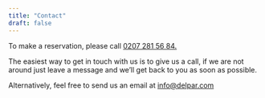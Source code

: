 ```yaml
---
title: "Contact"
draft: false
---
```

<!-- Contact page tile -->
<div class="tile contact-page-tile">
  <p>To make a reservation, please call <a href="tel:02072815684">0207 281 56 84.</a></p>
  <p>The easiest way to get in touch with us is to give us a call, if we are not around just leave a message and we’ll get back to you as soon as possible.</p>
  <p>Alternatively, feel free to send us an email at <a href="mailto:info@delpar.com">info@delpar.com</p>
</div>
